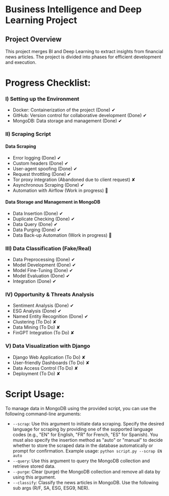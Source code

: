# Business Intelligence and Deep Learning Project

## Project Overview
This project merges BI and Deep Learning to extract insights from financial news articles. The project is divided into phases for efficient development and execution.


# Progress Checklist:

### I) Setting up the Environment
- Docker: Containerization of the project (Done) ✔
- GitHub: Version control for collaborative development (Done) ✔
- MongoDB: Data storage and management (Done) ✔

### II) Scraping Script
#### Data Scraping
- Error logging (Done) ✔
- Custom headers (Done) ✔
- User-agent spoofing (Done) ✔
- Request throttling (Done) ✔
- Tor proxy integration (Abandoned due to client request) ✘
- Asynchronous Scraping (Done) ✔
- Automation with Airflow (Work in progress) 🔨

#### Data Storage and Management in MongoDB
- Data Insertion (Done) ✔
- Duplicate Checking (Done) ✔
- Data Query (Done) ✔
- Data Purging (Done) ✔
- Data Back-up Automation (Work in progress) 🔨

### III) Data Classification (Fake/Real)
- Data Preprocessing (Done) ✔
- Model Development (Done) ✔
- Model Fine-Tuning (Done) ✔
- Model Evaluation (Done) ✔
- Integration (Done) ✔

### IV) Opportunity & Threats Analysis
- Sentiment Analysis (Done) ✔
- ESG Analysis (Done) ✔
- Named Entity Recognition (Done) ✔
- Clustering (To Do) ✘
- Data Mining (To Do) ✘
- FinGPT Integration (To Do) ✘

### V) Data Visualization with Django
- Django Web Application (To Do) ✘
- User-friendly Dashboards (To Do) ✘
- Data Access Control (To Do) ✘
- Deployment (To Do) ✘

# Script Usage:
To manage data in MongoDB using the provided script, you can use the following command-line arguments:

- `--scrap`: Use this argument to initiate data scraping. Specify the desired language for scraping by providing one of the supported language codes (e.g., "EN" for English, "FR" for French, "ES" for Spanish). You must also specify the insertion method as "auto" or "manual" to decide whether to store the scraped data in the database automatically or prompt for confirmation. Example usage:
  `python script.py --scrap EN auto`
- `--query`: Use this argument to query the MongoDB collection and retrieve stored data.
- `--purge`: Clear (purge) the MongoDB collection and remove all data by using this argument.
- `--classify`: Classify the news articles in MongoDB. Use the following sub args (R/F, SA, ESG, ESG9, NER).


